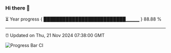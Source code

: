 ### Hi there 👋

⏳ Year progress { ██████████████████████████▁▁▁▁ } 88.88 %

---

⏰ Updated on Thu, 21 Nov 2024 07:38:00 GMT

![Progress Bar CI](https://github.com/IshwaranRudhara/GIT-ACTION/workflows/Progress%20Bar%20CI/badge.svg)
